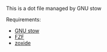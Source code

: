 This is a dot file managed by GNU stow

Requirements:

- [GNU stow](https://www.gnu.org/software/stow/)
- [FZF](https://github.com/junegunn/fzf?tab=readme-ov-file#using-linux-package-managers)
- [zoxide](https://github.com/ajeetdsouza/zoxide)